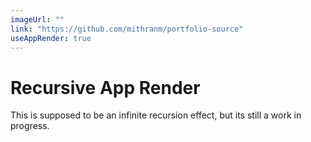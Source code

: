```yaml
---
imageUrl: ""
link: "https://github.com/mithranm/portfolio-source"
useAppRender: true
---
```

# Recursive App Render
This is supposed to be an infinite recursion effect, but its still a work in progress.